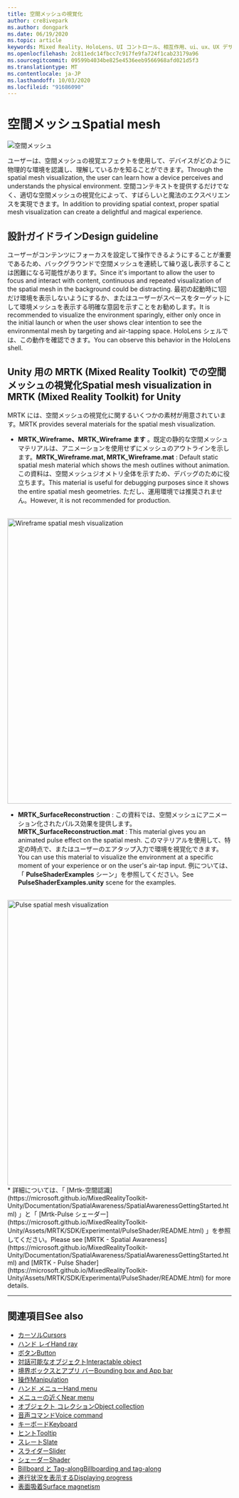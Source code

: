 ```yaml
---
title: 空間メッシュの視覚化
author: cre8ivepark
ms.author: dongpark
ms.date: 06/19/2020
ms.topic: article
keywords: Mixed Reality、HoloLens、UI コントロール、相互作用、ui、ux、UX デザイン、空間 UI、空間相互作用、3D UI、3D UX
ms.openlocfilehash: 2c811edc14fbcc7c917fe9fa724f1cab23179a96
ms.sourcegitcommit: 09599b4034be825e4536eeb9566968afd021d5f3
ms.translationtype: MT
ms.contentlocale: ja-JP
ms.lasthandoff: 10/03/2020
ms.locfileid: "91686090"
---
```

# <a name="spatial-mesh"></a><span data-ttu-id="15177-103">空間メッシュ</span><span class="sxs-lookup"><span data-stu-id="15177-103">Spatial mesh</span></span>

![空間メッシュ](images/MRTK_PulseShader_SpatialMesh.gif)

<span data-ttu-id="15177-105">ユーザーは、空間メッシュの視覚エフェクトを使用して、デバイスがどのように物理的な環境を認識し、理解しているかを知ることができます。</span><span class="sxs-lookup"><span data-stu-id="15177-105">Through the spatial mesh visualization, the user can learn how a device perceives and understands the physical environment.</span></span> <span data-ttu-id="15177-106">空間コンテキストを提供するだけでなく、適切な空間メッシュの視覚化によって、すばらしいと魔法のエクスペリエンスを実現できます。</span><span class="sxs-lookup"><span data-stu-id="15177-106">In addition to providing spatial context, proper spatial mesh visualization can create a delightful and magical experience.</span></span>  

## <a name="design-guideline"></a><span data-ttu-id="15177-107">設計ガイドライン</span><span class="sxs-lookup"><span data-stu-id="15177-107">Design guideline</span></span>
<span data-ttu-id="15177-108">ユーザーがコンテンツにフォーカスを設定して操作できるようにすることが重要であるため、バックグラウンドで空間メッシュを連続して繰り返し表示することは困難になる可能性があります。</span><span class="sxs-lookup"><span data-stu-id="15177-108">Since it's important to allow the user to focus and interact with content, continuous and repeated visualization of the spatial mesh in the background could be distracting.</span></span> <span data-ttu-id="15177-109">最初の起動時に1回だけ環境を表示しないようにするか、またはユーザーがスペースをターゲットにして環境メッシュを表示する明確な意図を示すことをお勧めします。</span><span class="sxs-lookup"><span data-stu-id="15177-109">It is recommended to visualize the environment sparingly, either only once in the initial launch or when the user shows clear intention to see the environmental mesh by targeting and air-tapping space.</span></span> <span data-ttu-id="15177-110">HoloLens シェルでは、この動作を確認できます。</span><span class="sxs-lookup"><span data-stu-id="15177-110">You can observe this behavior in the HoloLens shell.</span></span>
<br>


## <a name="spatial-mesh-visualization-in-mrtk-mixed-reality-toolkit-for-unity"></a><span data-ttu-id="15177-111">Unity 用の MRTK (Mixed Reality Toolkit) での空間メッシュの視覚化</span><span class="sxs-lookup"><span data-stu-id="15177-111">Spatial mesh visualization in MRTK (Mixed Reality Toolkit) for Unity</span></span>
<span data-ttu-id="15177-112">MRTK には、空間メッシュの視覚化に関するいくつかの素材が用意されています。</span><span class="sxs-lookup"><span data-stu-id="15177-112">MRTK provides several materials for the spatial mesh visualization.</span></span>

- <span data-ttu-id="15177-113">**MRTK_Wireframe、MRTK_Wireframe ます** 。既定の静的な空間メッシュマテリアルは、アニメーションを使用せずにメッシュのアウトラインを示します。</span><span class="sxs-lookup"><span data-stu-id="15177-113">**MRTK_Wireframe.mat, MRTK_Wireframe.mat** : Default static spatial mesh material which shows the mesh outlines without animation.</span></span> <span data-ttu-id="15177-114">この資料は、空間メッシュジオメトリ全体を示すため、デバッグのために役立ちます。</span><span class="sxs-lookup"><span data-stu-id="15177-114">This material is useful for debugging purposes since it shows the entire spatial mesh geometries.</span></span> <span data-ttu-id="15177-115">ただし、運用環境では推奨されません。</span><span class="sxs-lookup"><span data-stu-id="15177-115">However, it is not recommended for production.</span></span>
<br>
<img src="images/SurfaceReconstruction.jpg" alt="Wireframe spatial mesh visualization" width="640px">

- <span data-ttu-id="15177-116">**MRTK_SurfaceReconstruction** : この資料では、空間メッシュにアニメーション化されたパルス効果を提供します。</span><span class="sxs-lookup"><span data-stu-id="15177-116">**MRTK_SurfaceReconstruction.mat** : This material gives you an animated pulse effect on the spatial mesh.</span></span> <span data-ttu-id="15177-117">このマテリアルを使用して、特定の時点で、またはユーザーのエアタップ入力で環境を視覚化できます。</span><span class="sxs-lookup"><span data-stu-id="15177-117">You can use this material to visualize the environment at a specific moment of your experience or on the user's air-tap input.</span></span> <span data-ttu-id="15177-118">例については、「 **PulseShaderExamples** シーン」を参照してください。</span><span class="sxs-lookup"><span data-stu-id="15177-118">See **PulseShaderExamples.unity** scene for the examples.</span></span>
<br>
<img src="images/MRTK_SRMesh_Pulse.jpg" alt="Pulse spatial mesh visualization" width="640px">
* <span data-ttu-id="15177-119">詳細については、「 [Mrtk-空間認識](https://microsoft.github.io/MixedRealityToolkit-Unity/Documentation/SpatialAwareness/SpatialAwarenessGettingStarted.html) 」と「 [Mrtk-Pulse シェーダー](https://microsoft.github.io/MixedRealityToolkit-Unity/Assets/MRTK/SDK/Experimental/PulseShader/README.html) 」を参照してください。</span><span class="sxs-lookup"><span data-stu-id="15177-119">Please see [MRTK - Spatial Awareness](https://microsoft.github.io/MixedRealityToolkit-Unity/Documentation/SpatialAwareness/SpatialAwarenessGettingStarted.html) and [MRTK - Pulse Shader](https://microsoft.github.io/MixedRealityToolkit-Unity/Assets/MRTK/SDK/Experimental/PulseShader/README.html) for more details.</span></span>

<br>

---

## <a name="see-also"></a><span data-ttu-id="15177-120">関連項目</span><span class="sxs-lookup"><span data-stu-id="15177-120">See also</span></span>

* [<span data-ttu-id="15177-121">カーソル</span><span class="sxs-lookup"><span data-stu-id="15177-121">Cursors</span></span>](cursors.md)
* [<span data-ttu-id="15177-122">ハンド レイ</span><span class="sxs-lookup"><span data-stu-id="15177-122">Hand ray</span></span>](point-and-commit.md)
* [<span data-ttu-id="15177-123">ボタン</span><span class="sxs-lookup"><span data-stu-id="15177-123">Button</span></span>](button.md)
* [<span data-ttu-id="15177-124">対話可能なオブジェクト</span><span class="sxs-lookup"><span data-stu-id="15177-124">Interactable object</span></span>](interactable-object.md)
* [<span data-ttu-id="15177-125">境界ボックスとアプリ バー</span><span class="sxs-lookup"><span data-stu-id="15177-125">Bounding box and App bar</span></span>](app-bar-and-bounding-box.md)
* [<span data-ttu-id="15177-126">操作</span><span class="sxs-lookup"><span data-stu-id="15177-126">Manipulation</span></span>](direct-manipulation.md)
* [<span data-ttu-id="15177-127">ハンド メニュー</span><span class="sxs-lookup"><span data-stu-id="15177-127">Hand menu</span></span>](hand-menu.md)
* [<span data-ttu-id="15177-128">メニューの近く</span><span class="sxs-lookup"><span data-stu-id="15177-128">Near menu</span></span>](near-menu.md)
* [<span data-ttu-id="15177-129">オブジェクト コレクション</span><span class="sxs-lookup"><span data-stu-id="15177-129">Object collection</span></span>](object-collection.md)
* [<span data-ttu-id="15177-130">音声コマンド</span><span class="sxs-lookup"><span data-stu-id="15177-130">Voice command</span></span>](voice-input.md)
* [<span data-ttu-id="15177-131">キーボード</span><span class="sxs-lookup"><span data-stu-id="15177-131">Keyboard</span></span>](keyboard.md)
* [<span data-ttu-id="15177-132">ヒント</span><span class="sxs-lookup"><span data-stu-id="15177-132">Tooltip</span></span>](tooltip.md)
* [<span data-ttu-id="15177-133">スレート</span><span class="sxs-lookup"><span data-stu-id="15177-133">Slate</span></span>](slate.md)
* [<span data-ttu-id="15177-134">スライダー</span><span class="sxs-lookup"><span data-stu-id="15177-134">Slider</span></span>](slider.md)
* [<span data-ttu-id="15177-135">シェーダー</span><span class="sxs-lookup"><span data-stu-id="15177-135">Shader</span></span>](shader.md)
* [<span data-ttu-id="15177-136">Billboard と Tag-along</span><span class="sxs-lookup"><span data-stu-id="15177-136">Billboarding and tag-along</span></span>](billboarding-and-tag-along.md)
* [<span data-ttu-id="15177-137">進行状況を表示する</span><span class="sxs-lookup"><span data-stu-id="15177-137">Displaying progress</span></span>](progress.md)
* [<span data-ttu-id="15177-138">表面吸着</span><span class="sxs-lookup"><span data-stu-id="15177-138">Surface magnetism</span></span>](surface-magnetism.md)
